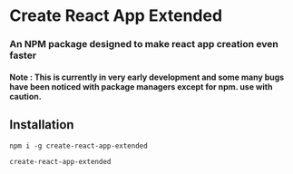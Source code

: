 # Create React App Extended

### An NPM package designed to make react app creation even faster

#### Note : This is currently in very early development and some many bugs have been noticed with package managers except for npm. use with caution.

## Installation

```
npm i -g create-react-app-extended
```

```
create-react-app-extended
```